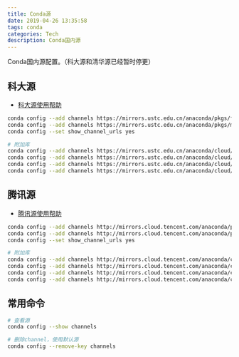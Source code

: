 ```yaml
---
title: Conda源
date: 2019-04-26 13:35:58
tags: conda
categories: Tech
description: Conda国内源
---
```

Conda国内源配置。（科大源和清华源已经暂时停更）

## 科大源
* [科大源使用帮助](http://mirrors.ustc.edu.cn/help/anaconda.html)
``` bash
conda config --add channels https://mirrors.ustc.edu.cn/anaconda/pkgs/free/
conda config --add channels https://mirrors.ustc.edu.cn/anaconda/pkgs/main/
conda config --set show_channel_urls yes

# 附加库
conda config --add channels https://mirrors.ustc.edu.cn/anaconda/cloud/conda-forge/
conda config --add channels https://mirrors.ustc.edu.cn/anaconda/cloud/msys2/
conda config --add channels https://mirrors.ustc.edu.cn/anaconda/cloud/bioconda/
conda config --add channels https://mirrors.ustc.edu.cn/anaconda/cloud/menpo/
```

## 腾讯源
* [腾讯源使用帮助](https://mirrors.cloud.tencent.com/help/Anaconda.html)
``` bash
conda config --add channels http://mirrors.cloud.tencent.com/anaconda/pkgs/free/
conda config --add channels http://mirrors.cloud.tencent.com/anaconda/pkgs/main/
conda config --set show_channel_urls yes

# 附加库
conda config --add channels http://mirrors.cloud.tencent.com/anaconda/cloud/conda-forge/
conda config --add channels http://mirrors.cloud.tencent.com/anaconda/cloud/msys2/
conda config --add channels http://mirrors.cloud.tencent.com/anaconda/cloud/bioconda/
conda config --add channels http://mirrors.cloud.tencent.com/anaconda/cloud/menpo/
```

## 常用命令
``` bash
# 查看源
conda config --show channels

# 删除channel，使用默认源
conda config --remove-key channels
```